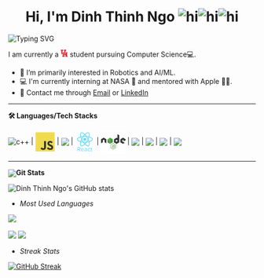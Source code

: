 <h1 align="center"> Hi, I'm Dinh Thinh Ngo <img src="https://user-images.githubusercontent.com/1303154/88677602-1635ba80-d120-11ea-84d8-d263ba5fc3c0.gif" width="28px" alt="hi"><img src="https://user-images.githubusercontent.com/1303154/88677602-1635ba80-d120-11ea-84d8-d263ba5fc3c0.gif" width="28px" alt="hi"><img src="https://user-images.githubusercontent.com/1303154/88677602-1635ba80-d120-11ea-84d8-d263ba5fc3c0.gif" width="28px" alt="hi"></h1>

<img src="https://readme-typing-svg.demolab.com?font=Fira+Code&pause=1000&width=435&lines=Hi,+I'm+Dinh+Ngo;But+some+call+me+Thinh;I+love+cars+and+technology" alt="Typing SVG" /></h1>
<!-- Dynamic message svg generated from git.io as found above-->
 <p>I am currently a <img src="https://github.com/DescendingMisery/DescendingMisery/blob/main/img/uh_red.png" width="15" height="15"/> student pursuing Computer Science💻.</p>

<!-- TODO: Add last video link -->

- :seedling: I’m primarily interested in Robotics and AI/ML.
- 💻 I'm currently interning at NASA 🚀 and mentored with Apple 👨‍💻.
- 📧 Contact me through <a href="mailto:ngothinh2511@gmail.com">Email</a> or <a href="https://www.linkedin.com/in/ngothinh/">LinkedIn</a>
------
<p><strong>🛠&nbsp;Languages/Tech Stacks</strong></p>
<p><img src="https://raw.githubusercontent.com/coderjojo/coderjojo/master/img/cpp.png" alt="c++" align="center" width="40"/> 
 | <img src="https://raw.githubusercontent.com/devicons/devicon/master/icons/javascript/javascript-original.svg" align="center" width="40"/>
  | <img src="https://www.vectorlogo.zone/logos/typescriptlang/typescriptlang-icon.svg" align="center" width="40"/>
 | <img src="https://raw.githubusercontent.com/devicons/devicon/master/icons/react/react-original-wordmark.svg" align="center" width="40"/> | <img src="https://raw.githubusercontent.com/devicons/devicon/master/icons/nodejs/nodejs-original-wordmark.svg" align="center" width="50"/>
| <img src="https://www.vectorlogo.zone/logos/dotnet/dotnet-vertical.svg" align="center" width="60"/>
| <img src="https://www.vectorlogo.zone/logos/swift/swift-vertical.svg" align="center" width="60"/>
 | <img src="https://www.vectorlogo.zone/logos/java/java-vertical.svg" align="center" width="60"/> 
 | <img src="https://www.vectorlogo.zone/logos/expressjs/expressjs-ar21.png" align="center" width="60"/> 
 </p>

<hr>
<p><img src="https://media.giphy.com/media/iY8CRBdQXODJSCERIr/giphy.gif" align="center" width="28"><strong>Git Stats</strong></p>

![Dinh Thinh Ngo's GitHub stats](https://github-readme-stats.vercel.app/api?username=thinngo2511&count_private=true&show_icons=true&theme=tokyonight&hide_border=true&rank_icon=percentile)

- _Most Used Languages_

[![](https://github-readme-stats.vercel.app/api/top-langs/?username=thinngo2511&langs_count=9&theme=tokyonight&layout=compact&hide=makefile,jupyter%20notebook&hide_border=true)](https://github.com/anuraghazra/github-readme-stats)

![](http://github-profile-summary-cards.vercel.app/api/cards/most-commit-language?username=thinngo2511&theme=tokyonight)
![](http://github-profile-summary-cards.vercel.app/api/cards/repos-per-language?username=thinngo2511&theme=tokyonight)
- _Streak Stats_

[![GitHub Streak](https://github-readme-streak-stats.herokuapp.com/?user=thinngo2511&theme=tokyonight&hide_border=true)](https://git.io/streak-stats)

